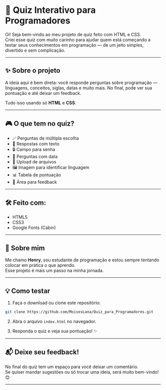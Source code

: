
# 🧠 Quiz Interativo para Programadores


Oi! Seja bem-vindo ao meu projeto de quiz feito com HTML e CSS.  
Criei esse quiz com muito carinho para ajudar quem está começando a testar seus conhecimentos em programação — de um jeito simples, divertido e sem complicação.

---

## ✨ Sobre o projeto

A ideia aqui é bem direta: você responde perguntas sobre programação — linguagens, conceitos, siglas, datas e muito mais. No final, pode ver sua pontuação e até deixar um feedback.

Tudo isso usando só **HTML** e **CSS**.

---

## 🎮 O que tem no quiz?

- ✅ Perguntas de múltipla escolha
- 📝 Respostas com texto
- 🔒 Campo para senha
- 📅 Perguntas com data
- 📂 Upload de arquivos
- 🖼️ Imagem para identificar linguagem
- 📊 Tabela de pontuação
- 💬 Área para feedback

---

## 🛠️ Feito com:

- HTML5
- CSS3
- Google Fonts (Cabin)
  

---

## 👤 Sobre mim

Me chamo **Henry**, sou estudante de programação e estou sempre tentando colocar em prática o que aprendo.  
Esse projeto é mais um passo na minha jornada. 

---

## 💡 Como testar

1. Faça o download ou clone este repositório:
```bash
git clone https://github.com/MoisesLana/Quiz_para_Programadores.git
```

2. Abra o arquivo `index.html` no navegador.

3. Responda o quiz e veja sua pontuação! ✨

---

## 📬 Deixe seu feedback!

No final do quiz tem um espaço para você deixar um comentário.  
Se quiser mandar sugestões ou só trocar uma ideia, será muito bem-vindo! 😊

---

